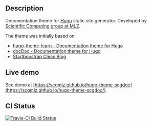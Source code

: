 ## Description


Documentation theme for [Hugo](https://gohugo.io/) static site generator. 
Developed by [Scientific Computing group at MLZ](https://github.com/scgmlz).

The theme was initially based on 
* [hugo-theme-learn - Documentation theme for Hugo](https://github.com/gpospelov/hugo-theme-learn)
* [docDoc - Documentation theme for Hugo](https://themes.gohugo.io/docdock/)
* [Startboostrap Clean Blog](https://themes.gohugo.io/startbootstrap-clean-blog/)

## Live demo
See demo at [https://scgmlz.github.io/hugo-theme-scgdoc](https://scgmlz.github.io/hugo-theme-scgdoc/).

## CI Status

[![Travis-CI Build Status](https://travis-ci.org/scgmlz/hugo-theme-scgdoc.svg?branch=master)](https://travis-ci.org/scgmlz/hugo-theme-scgdoc)
